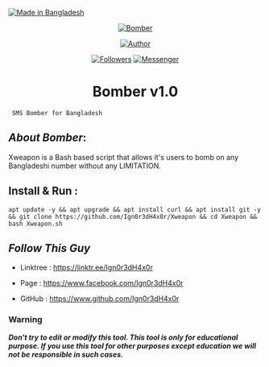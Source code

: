 <p align="left">

<a href="#"><img title="Made in Bangladesh" src="https://img.shields.io/badge/MADE%20IN-BANGLADESH-green?colorA=%23ff0000&colorB=%23017e40&style=for-the-badge"></a>

</p>

<p align="center">
<a href="#"><img title="Bomber" src="https://i.ibb.co/z6BN4Sv/Xw.png" class="center"></a>
<p align="center">
<a href="https://github.com/Ign0r3dH4x0r"><img title="Author" src="https://img.shields.io/badge/Author-Ign0r3d--H4x0r-red.svg?style=for-the-badge&logo=github"></a>
</p>
<p align="center">
<a href="https://github.com/Ign0r3dH4x0r/followers"><img title="Followers" src="https://img.shields.io/github/followers/Ign0r3dH4x0r?color=blue&style=flat-square"></a>
<a href="https://www.facebook.com/Ign0r3dH4x0r"><img title="Messenger" src="https://img.shields.io/badge/Chat-Messenger-blue?style=flat-square&logo=messenger"></a>
</p>
<h1 align="center">Bomber v1.0</h1>
<p align="center">

     SMS Bomber for Bangladesh

</p>

## ***About Bomber***:

Xweapon is a Bash based script that allows it's users to bomb on any Bangladeshi number without any LIMITATION.

## Install & Run :

```
apt update -y && apt upgrade && apt install curl && apt install git -y && git clone https://github.com/Ign0r3dH4x0r/Xweapon && cd Xweapon && bash Xweapon.sh
```

## ***Follow This Guy***

* Linktree : https://linktr.ee/Ign0r3dH4x0r

* Page     :  https://www.facebook.com/Ign0r3dH4x0r

* GitHub : https://www.github.com/Ign0r3dH4x0r

### Warning

***Don't try to edit or modify this tool. This tool is only for educational purpose. If you use this tool for other purposes except education we will not be responsible in such cases.***
